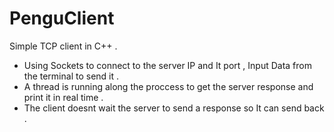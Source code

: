 # PenguClient
Simple TCP client in C++ .
 - Using Sockets to connect to the server IP and It port , Input Data from the terminal to send it .
 - A thread is running along the proccess to get the server response and print it in real time .
 - The client doesnt wait the server to send a response so It can send  back .
